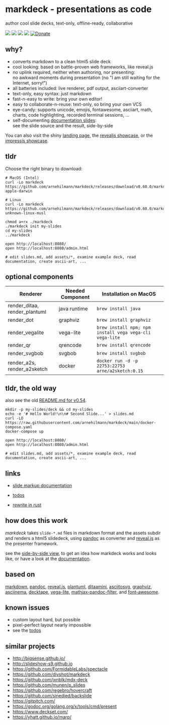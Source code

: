 # markdeck - presentations as code

author cool slide decks, text-only, offline-ready, collaborative

![](https://img.shields.io/github/forks/arnehilmann/markdeck.svg)
![](https://img.shields.io/github/stars/arnehilmann/markdeck.svg)
![](https://img.shields.io/github/issues/arnehilmann/markdeck.svg)
![](https://img.shields.io/github/license/arnehilmann/markdeck.svg)
[![Donate](https://img.shields.io/badge/Donate-PayPal-green.svg)](https://paypal.me/ArneHilmann)
<!--
https://img.shields.io/twitter/url/https/github.com/arnehilmann/markdeck.svg?style=social
-->

## why?

* converts markdown to a clean html5 slide deck
* cool looking: based on battle-proven web frameworks, like reveal.js
* no uplink required, neither when authoring, nor presenting:</br>
    no awkward moments during presentation (no "I am still waiting for the Internet, sorry!")
* all batteries included: live renderer, pdf output, asciiart-converter
* text-only, easy syntax: just markdown
* fast-n-easy to write: bring your own editor!
* easy to collaborate-n-reuse: text-only, so bring your own VCS
* eye-candy: supports unicode, emojis, fontawesome, asciiart, math, charts, code highlighting,
    recorded terminal sessions, ...
* self-documenting [documentation slides](DOCUMENTATION.md#self-documenting-documentation-slides):</br>
    see the slide source and the result, side-by-side

You can also visit the shiny [landing page](https://arnehilmann.github.io/markdeck/), the
[revealjs showcase](https://arnehilmann.github.io/markdeck/showcase/), or the
[impressjs showcase](https://arnehilmann.github.io/markdeck/showcase.impress/).

## tldr

Choose the right binary to download:
```
# MacOS (Intel)
curl -Lo markdeck https://github.com/arnehilmann/markdeck/releases/download/v0.60.0/markdeck.x86_64-apple-darwin
```

```
# Linux
curl -Lo markdeck https://github.com/arnehilmann/markdeck/releases/download/v0.60.0/markdeck.x86_64-unknown-linux-musl
```

```
chmod a+rx ./markdeck
./markdeck init my-slides
cd my-slides
../markdeck
```

```
open http://localhost:8080/
open http://localhost:8080/admin.html

# edit slides.md, add assets/*, examine example deck, read documentation, create ascii-art, ...
```

## optional components

| Renderer | Needed Component | Installation on MacOS
| --- | --- | ---
| render_ditaa, render_plantuml   | java runtime    | `brew install java`
| render_dot                      | graphviz        | `brew install graphviz`
| render_vegalite                 | vega-lite       | `brew install npm; npm install vega vega-cli vega-lite`
| render_qr                       | qrencode        | `brew install qrencode`
| render_svgbob                   | svgbob          | `brew install svgbob`
| render_a2s, render_a2sketch     | docker          | `docker run -d -p 22753:22753 arne/a2sketch:0.15`


## tldr, the old way

also see the old [README.md for v0.54](README-v0.54.md).

```
mkdir -p my-slides/deck && cd my-slides
echo -e '# Hello World!\n\n# Second Slide...' > slides.md
curl -LO https://raw.githubusercontent.com/arnehilmann/markdeck/main/docker-compose.yaml
docker-compose up
```

```
open http://localhost:8080/
open http://localhost:8080/admin.html

# edit slides.md, add assets/*, examine example deck, read documentation, create ascii-art, ...
```

## links

* [slide markup documentation](DOCUMENTATION.md)

* [todos](TODOS.md)

* [rewrite in rust](REWRITE_IN_RUST.md)


## how does this work

*markdeck* takes ```slide-*.md``` files in markdown format
and the assets subdir
and renders a html5 slidedeck, using [pandoc](http://pandoc.org) as converter
and [reveal.js](http://lab.hakim.se/reveal-js/) as the presenter framework.

see the
[side-by-side view](https://arnehilmann.github.io/markdeck/showcase/explain.html),
to get an idea how markdeck works and looks like, or have a look
at the [documentation](DOCUMENTATION.md).


## based on

[markdown](https://daringfireball.net/projects/markdown/syntax),
[pandoc](https://pandoc.org/),
[reveal.js](https://revealjs.com/#/),
[plantuml](http://wiki.plantuml.net/site/index),
[ditaamini](http://ditaa.sourceforge.net/),
[asciitosvg](https://github.com/dhobsd/asciitosvg),
[graphviz](https://www.graphviz.org/),
[asciinema](https://asciinema.org/),
[decktape](https://github.com/astefanutti/decktape),
[vega-lite](https://vega.github.io/vega-lite/),
[mathjax-pandoc-filter](https://www.npmjs.com/package/mathjax-pandoc-filter), and
[font-awesome](https://fontawesome.com/).


## known issues

* custom layout hard, but possible
* pixel-perfect layout nearly impossible
* see the [todos](TODOS.md)


## similar projects

* http://bigsense.github.io/
* http://slideshow-s9.github.io
* https://github.com/FormidableLabs/spectacle
* https://github.com/divshot/markdeck
* https://github.com/jxnblk/mdx-deck
* https://github.com/munen/p_slides
* https://github.com/regebro/hovercraft
* https://github.com/sinedied/backslide
* https://gitpitch.com/
* https://godoc.org/golang.org/x/tools/cmd/present
* https://www.deckset.com/
* https://yhatt.github.io/marp/
